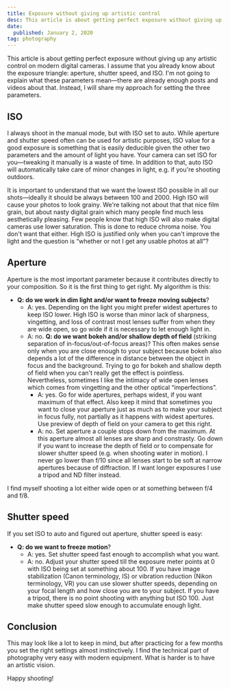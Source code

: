 ```yaml
---
title: Exposure without giving up artistic control
desc: This article is about getting perfect exposure without giving up any artistic control on modern digital cameras.
date:
  published: January 2, 2020
tag: photography
---
```


This article is about getting perfect exposure without giving up any
artistic control on modern digital cameras. I assume that you already know
about the exposure triangle: aperture, shutter speed, and ISO. I'm not going
to explain what these parameters mean—there are already enough posts and
videos about that. Instead, I will share my approach for setting the three
parameters.

## ISO

I always shoot in the manual mode, but with ISO set to auto. While aperture
and shutter speed often can be used for artistic purposes, ISO value for a
good exposure is something that is easily deducible given the other two
parameters and the amount of light you have. Your camera can set ISO for
you—tweaking it manually is a waste of time. In addition to that, auto ISO
will automatically take care of minor changes in light, e.g. if you're
shooting outdoors.

It is important to understand that we want the lowest ISO possible in all
our shots—ideally it should be always between 100 and 2000. High ISO will
cause your photos to look grainy. We're talking not about that that nice
film grain, but about nasty digital grain which many people find much less
aesthetically pleasing. Few people know that high ISO will also make digital
cameras use lower saturation. This is done to reduce chroma noise. You don't
want that either. High ISO is justified only when you can't improve the
light and the question is “whether or not I get any usable photos at all”?

## Aperture

Aperture is the most important parameter because it contributes directly to
your composition. So it is the first thing to get right. My algorithm is
this:

* **Q: do we work in dim light and/or want to freeze moving subjects**?
  * A: yes. Depending on the light you might prefer widest apertures to keep
    ISO lower. High ISO is worse than minor lack of sharpness, vingetting,
    and loss of contrast most lenses suffer from when they are wide open, so
    go wide if it is necessary to let enough light in.
  * A: no. **Q: do we want bokeh and/or shallow depth of field** (striking
    separation of in-focus/out-of-focus areas)? This often makes sense only
    when you are close enough to your subject because bokeh also depends a
    lot of the difference in distance between the object in focus and the
    background. Trying to go for bokeh and shallow depth of field when you
    can't really get the effect is pointless. Nevertheless, sometimes I like
    the intimacy of wide open lenses which comes from vingetting and the
    other optical “imperfections”.
    * A: yes. Go for wide apertures, perhaps widest, if you want maximum of
      that effect. Also keep it mind that sometimes you want to close your
      aperture just as much as to make your subject in focus fully, not
      partially as it happens with widest apertures. Use preview of depth of
      field on your camera to get this right.
    * A: no. Set aperture a couple stops down from the maximum. At this
      aperture almost all lenses are sharp and constrasty. Go down if you
      want to increase the depth of field or to compensate for slower
      shutter speed (e.g. when shooting water in motion). I never go lower
      than f/10 since all lenses start to be soft at narrow apertures
      because of diffraction. If I want longer exposures I use a tripod and
      ND filter instead.

I find myself shooting a lot either wide open or at something between f/4
and f/8.

## Shutter speed

If you set ISO to auto and figured out aperture, shutter speed is easy:

* **Q: do we want to freeze motion**?
  * A: yes. Set shutter speed fast enough to accomplish what you want.
  * A: no. Adjust your shutter speed till the exposure meter points at 0
    with ISO being set at something about 100. If you have image
    stabilization (Canon terminology, IS) or vibration reduction (Nikon
    terminology, VR) you can use slower shutter speeds, depending on your
    focal length and how close you are to your subject. If you have a
    tripod, there is no point shooting with anything but ISO 100. Just make
    shutter speed slow enough to accumulate enough light.

## Conclusion

This may look like a lot to keep in mind, but after practicing for a few
months you set the right settings almost instinctively. I find the technical
part of photography very easy with modern equipment. What is harder is to
have an artistic vision.

Happy shooting!
